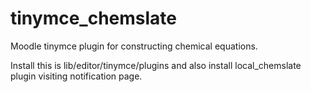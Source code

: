 tinymce_chemslate
=================

Moodle tinymce plugin for constructing chemical equations.

Install this is lib/editor/tinymce/plugins and also install local_chemslate plugin
visiting notification page.
